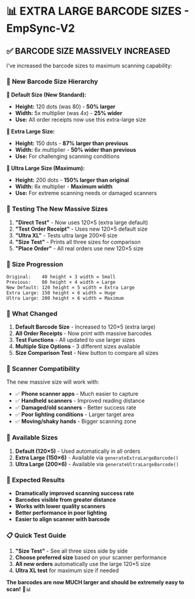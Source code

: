 # 📊 EXTRA LARGE BARCODE SIZES - EmpSync-V2

## ✅ **BARCODE SIZE MASSIVELY INCREASED**

I've increased the barcode sizes to maximum scanning capability:

### 📏 **New Barcode Size Hierarchy**

**🔸 Default Size (New Standard):**
- **Height:** 120 dots (was 80) - **50% larger**
- **Width:** 5x multiplier (was 4x) - **25% wider**
- **Use:** All order receipts now use this extra-large size

**🔹 Extra Large Size:**
- **Height:** 150 dots - **87% larger than previous**
- **Width:** 6x multiplier - **50% wider than previous**
- **Use:** For challenging scanning conditions

**🔶 Ultra Large Size (Maximum):**
- **Height:** 200 dots - **150% larger than original**
- **Width:** 6x multiplier - **Maximum width**
- **Use:** For extreme scanning needs or damaged scanners

### 🧪 **Testing The New Massive Sizes**

1. **"Direct Test"** - Now uses 120×5 (extra large default)
2. **"Test Order Receipt"** - Uses new 120×5 default size
3. **"Ultra XL"** - Tests ultra large 200×6 size
4. **"Size Test"** - Prints all three sizes for comparison
5. **"Place Order"** - All real orders use new 120×5 size

### 📐 **Size Progression**

```
Original:    40 height × 3 width = Small
Previous:    80 height × 4 width = Large
New Default: 120 height × 5 width = Extra Large
Extra Large: 150 height × 6 width = Huge
Ultra Large: 200 height × 6 width = Maximum
```

### 🎯 **What Changed**

1. **Default Barcode Size** - Increased to 120×5 (extra large)
2. **All Order Receipts** - Now print with massive barcodes
3. **Test Functions** - All updated to use larger sizes
4. **Multiple Size Options** - 3 different sizes available
5. **Size Comparison Test** - New button to compare all sizes

### 📱 **Scanner Compatibility**

The new massive size will work with:
- ✅ **Phone scanner apps** - Much easier to capture
- ✅ **Handheld scanners** - Improved reading distance
- ✅ **Damaged/old scanners** - Better success rate
- ✅ **Poor lighting conditions** - Larger target area
- ✅ **Moving/shaky hands** - Bigger scanning zone

### 🔧 **Available Sizes**

1. **Default (120×5)** - Used automatically in all orders
2. **Extra Large (150×6)** - Available via `generateExtraLargeBarcode()`
3. **Ultra Large (200×6)** - Available via `generateUltraLargeBarcode()`

### 🎉 **Expected Results**

- **Dramatically improved scanning success rate**
- **Barcodes visible from greater distance**
- **Works with lower quality scanners**
- **Better performance in poor lighting**
- **Easier to align scanner with barcode**

### 📋 **Quick Test Guide**

1. **"Size Test"** - See all three sizes side by side
2. **Choose preferred size** based on your scanner performance
3. **All new orders** automatically use the large 120×5 size
4. **Ultra XL test** for maximum size if needed

**The barcodes are now MUCH larger and should be extremely easy to scan!** 🎯📊

